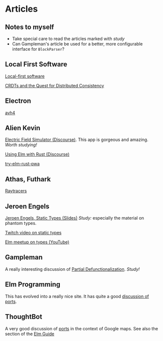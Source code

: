 # Articles

## Notes to myself

- Take special care to read the articles marked with *study*
- Can Gampleman's article be used for a better, more configurable
  interface for `BlockParser`?

## Local First Software

[Local-first software](https://www.inkandswitch.com/local-first.html)

[CRDTs and the Quest for Distributed Consistency](https://www.youtube.com/watch?v=B5NULPSiOGw)

## Electron

[avh4](https://package.elm-lang.org/packages/avh4/elm-desktop-app/latest/)

## Alien Kevin

[Electric Field Simulator (Discourse)](https://discourse.elm-lang.org/t/electric-field-simulator-and-art-creator/5431).  This app is gorgeous and amazing. *Worth studying!*

[Using Elm with Rust (Discourse)](https://discourse.elm-lang.org/t/building-progressive-web-apps-using-elm-and-rust/5365)

[try-elm-rust-pwa](https://github.com/AlienKevin/try-elm-rust-pwa)

## Athas, Futhark

[Raytracers](https://github.com/athas/raytracers)

## Jeroen Engels

[Jeroen Engels, Static Types (Slides)](https://slides.com/jeroenengels/typage-statique) *Study:*
especially the material on phantom types.

[Twitch video on static types](https://www.twitch.tv/jfmengels)

[Elm meetup on types (YouTube)](https://www.youtube.com/watch?v=mD1qmyA9BTY)

## Gampleman

A really interesting discussion of [Partial Defunctionalization](https://discourse.elm-lang.org/t/a-useful-technique-partial-defunctionalization/5333/20). *Study!*

## Elm Programming

This has evolved into a really nice site.  It has quite a good
[discussion of ports](https://elmprogramming.com/receiving-data-from-javascript.html).

## ThoughtBot

A very good discussion of [ports](https://thoughtbot.com/blog/bridging-elm-and-javascript-with-ports)
in the context of Google maps.  See also the section of the [Elm Guide](https://guide.elm-lang.org/interop/ports.html)
